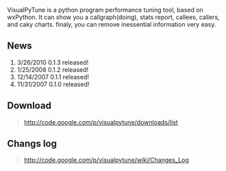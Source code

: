VisualPyTune is a python program performance tuning tool, based on wxPython. It can show you a callgraph(doing), stats report, callees, callers, and caky charts. finaly, you can remove inessential information very easy.

## News ##
  1. 3/26/2010 0.1.3 released!
  1. 1/25/2008 0.1.2 released!
  1. 12/14/2007 0.1.1 released!
  1. 11/31/2007 0.1.0 released!

## Download ##
> http://code.google.com/p/visualpytune/downloads/list

## Changs log ##
> http://code.google.com/p/visualpytune/wiki/Changes_Log